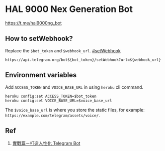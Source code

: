# HAL 9000 Nex Generation Bot

https://t.me/hal9000ng_bot

## How to setWebhook?

Replace the `$bot_token` and `$webhook_url`. [#setWebhook](https://core.telegram.org/bots/api#setwebhook)

```
https://api.telegram.org/bot${bot_token}/setWebhook?url=${webhook_url}
```

## Environment variables

Add `ACCESS_TOKEN` and `VOICE_BASE_URL` in using `heroku` cli command.

```
heroku config:set ACCESS_TOKEN=$bot_token
heroku config:set VOICE_BASE_URL=$voice_base_url
```

The `$voice_base_url` is where you store the static files, for example: `https://example.com/telegram/assets/voice/`.

## Ref

1. [實戰篇－打造人性化 Telegram Bot](https://medium.com/@zaoldyeck9970/%E5%AF%A6%E6%88%B0%E7%AF%87-%E6%89%93%E9%80%A0%E4%BA%BA%E6%80%A7%E5%8C%96-telegram-bot-ed9bb5b8a6d9)
